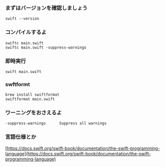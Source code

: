 ### まずはバージョンを確認しましょう
```
swift --version 
```

### コンパイルするよ
```
swiftc main.swift 
swiftc main.swift -suppress-warnings 
```

### 即時実行
```
swift main.swift
```

### swftformt
```
brew install swiftformat
swiftformat main.swift
```
### ワーニングをおさえるよ  
```
-suppress-warnings      Suppress all warnings  
```

### 言語仕様とか  

[https://docs.swift.org/swift-book/documentation/the-swift-programming-language](https://docs.swift.org/swift-book/documentation/the-swift-programming-language)  


